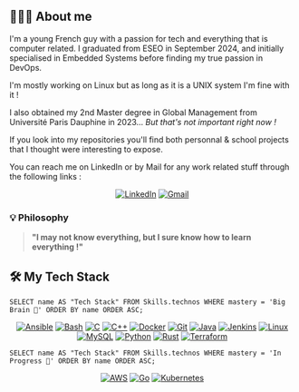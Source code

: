 ## 🙋🏻‍♂️ About me

I'm a young French guy with a passion for tech and everything that is computer related. I graduated from ESEO in September 2024, and initially specialised in Embedded Systems before finding my true passion in DevOps.

I'm mostly working on Linux but as long as it is a UNIX system I'm fine with it !

I also obtained my 2nd Master degree in Global Management from Université Paris Dauphine in 2023... *But that's not important right now !*

If you look into my repositories you'll find both personnal & school projects that I thought were interesting to expose.

You can reach me on LinkedIn or by Mail for any work related stuff through the following links :

<p align="center">
  <a href="https://www.linkedin.com/in/milo-koson/"><img src="https://skillicons.dev/icons?i=linkedin" alt="LinkedIn"></a>
  <a href="mailto:kosonmilo@gmail.com"><img src="https://skillicons.dev/icons?i=gmail" alt="Gmail"></a>
</p>

### 💡 Philosophy

> **"I may not know everything, but I sure know how to learn everything !"**

## 🛠️ My Tech Stack

```
SELECT name AS "Tech Stack" FROM Skills.technos WHERE mastery = 'Big Brain 🧠' ORDER BY name ORDER ASC;
```

<p align="center">
  <a href="https://www.redhat.com/en/ansible-collaborative"><img src="https://skillicons.dev/icons?i=ansible" alt="Ansible"></a>
  <a href="https://www.gnu.org/software/bash/"><img src="https://skillicons.dev/icons?i=bash" alt="Bash"></a>
  <a href="https://www.gnu.org/software/gcc/"><img src="https://skillicons.dev/icons?i=c" alt="C"></a>
  <a href="https://isocpp.org/"><img src="https://skillicons.dev/icons?i=cpp" alt="C++"></a>
  <a href="https://www.docker.com/"><img src="https://skillicons.dev/icons?i=docker" alt="Docker"></a>
  <a href="https://git-scm.com/"><img src="https://skillicons.dev/icons?i=git" alt="Git"></a>
  <a href="https://www.java.com/en/"><img src="https://skillicons.dev/icons?i=java" alt="Java"></a>
  <a href="https://www.jenkins.io/"><img src="https://skillicons.dev/icons?i=jenkins" alt="Jenkins"></a>
  <a href="https://www.linux.org/"><img src="https://skillicons.dev/icons?i=linux" alt="Linux"></a>
  <a href="https://www.mysql.com/"><img src="https://skillicons.dev/icons?i=mysql" alt="MySQL"></a>
  <a href="https://www.python.org/"><img src="https://skillicons.dev/icons?i=py" alt="Python"></a>
  <a href="https://www.rust-lang.org/"><img src="https://skillicons.dev/icons?i=rust" alt="Rust"></a>
  <a href="https://developer.hashicorp.com/terraform"><img src="https://skillicons.dev/icons?i=terraform" alt="Terraform"></a>
</p>

```
SELECT name AS "Tech Stack" FROM Skills.technos WHERE mastery = 'In Progress 🔨' ORDER BY name ORDER ASC;
```

<p align="center">
  <a href="https://aws.amazon.com/?nc1=h_ls"><img src="https://skillicons.dev/icons?i=aws" alt="AWS"></a>
  <a href="https://kubernetes.io/"><img src="https://skillicons.dev/icons?i=go" alt="Go"></a>
  <a href="https://kubernetes.io/"><img src="https://skillicons.dev/icons?i=kubernetes" alt="Kubernetes"></a>
</p>
